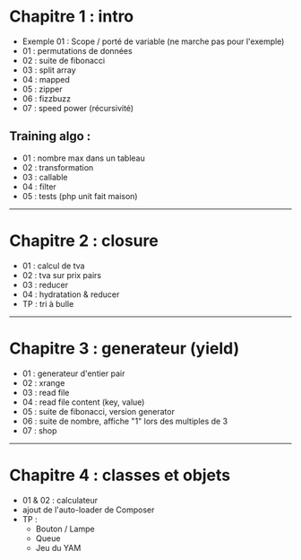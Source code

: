 # Chapitre 1 : intro
- Exemple 01 : Scope / porté de variable (ne marche pas pour l'exemple)
- 01 : permutations de données
- 02 : suite de fibonacci
- 03 : split array
- 04 : mapped
- 05 : zipper
- 06 : fizzbuzz
- 07 : speed power (récursivité)
## Training algo :
- 01 : nombre max dans un tableau
- 02 : transformation
- 03 : callable
- 04 : filter
- 05 : tests (php unit fait maison)
---
# Chapitre 2 : closure
- 01 : calcul de tva
- 02 : tva sur prix pairs
- 03 : reducer
- 04 : hydratation & reducer
- TP : tri à bulle
---
# Chapitre 3 : generateur (yield)
- 01 : generateur d'entier pair
- 02 : xrange
- 03 : read file
- 04 : read file content (key, value)
- 05 : suite de fibonacci, version generator
- 06 : suite de nombre, affiche "1" lors des multiples de 3
- 07 : shop
---
# Chapitre 4 : classes et objets
- 01 & 02 : calculateur
- ajout de l'auto-loader de Composer
- TP :
    - Bouton / Lampe
    - Queue
    - Jeu du YAM
